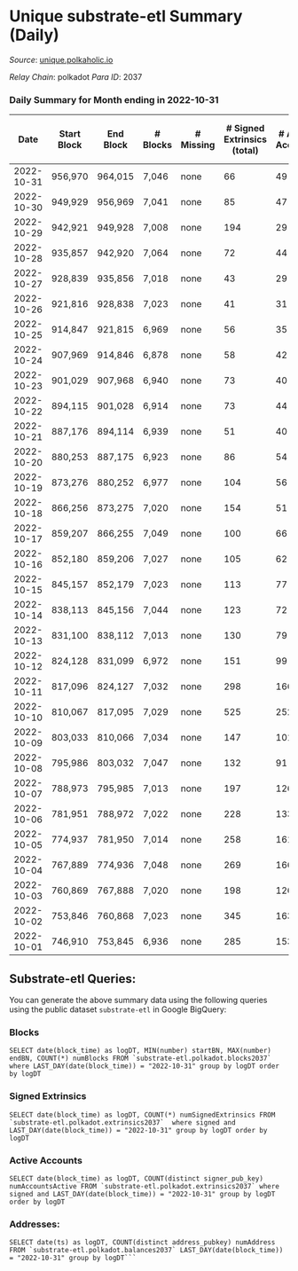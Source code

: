 # Unique substrate-etl Summary (Daily)

_Source_: [unique.polkaholic.io](https://unique.polkaholic.io)

*Relay Chain*: polkadot
*Para ID*: 2037



### Daily Summary for Month ending in 2022-10-31


| Date | Start Block | End Block | # Blocks | # Missing | # Signed Extrinsics (total) | # Active Accounts | # Addresses with Balances | # Events | # Transfers | # XCM Transfers In | # XCM Transfers Out |
| ---- | ----------- | --------- | -------- | --------- | --------------------------- | ----------------- | ------------------------- | -------- | ----------- | ------------------ | ------------------- |
| 2022-10-31 | 956,970 | 964,015 | 7,046 | none  | 66 | 49 | 15,593 | 15,421 | 37  |   |   |
| 2022-10-30 | 949,929 | 956,969 | 7,041 | none  | 85 | 47 | 15,587 | 15,500 | 62  |   |   |
| 2022-10-29 | 942,921 | 949,928 | 7,008 | none  | 194 | 29 | 15,584 | 15,987 | 179  |   |   |
| 2022-10-28 | 935,857 | 942,920 | 7,064 | none  | 72 | 44 |  | 15,598 | 35  |   |   |
| 2022-10-27 | 928,839 | 935,856 | 7,018 | none  | 43 | 29 | 15,555 | 15,384 | 22  |   |   |
| 2022-10-26 | 921,816 | 928,838 | 7,023 | none  | 41 | 31 | 15,527 | 15,291 | 25  |   |   |
| 2022-10-25 | 914,847 | 921,815 | 6,969 | none  | 56 | 35 | 15,522 | 15,258 | 27  |   |   |
| 2022-10-24 | 907,969 | 914,846 | 6,878 | none  | 58 | 42 | 15,507 | 15,069 | 36  |   |   |
| 2022-10-23 | 901,029 | 907,968 | 6,940 | none  | 73 | 40 | 15,492 | 15,243 | 54  |   |   |
| 2022-10-22 | 894,115 | 901,028 | 6,914 | none  | 73 | 44 | 15,480 | 15,177 | 43  |   |   |
| 2022-10-21 | 887,176 | 894,114 | 6,939 | none  | 51 | 40 |  | 15,194 | 31  |   |   |
| 2022-10-20 | 880,253 | 887,175 | 6,923 | none  | 86 | 54 |  | 15,284 | 56  |   |   |
| 2022-10-19 | 873,276 | 880,252 | 6,977 | none  | 104 | 56 |  | 15,594 | 72  |   |   |
| 2022-10-18 | 866,256 | 873,275 | 7,020 | none  | 154 | 51 | 15,447 | 15,845 | 121  |   |   |
| 2022-10-17 | 859,207 | 866,255 | 7,049 | none  | 100 | 66 |  | 15,622 | 59  |   |   |
| 2022-10-16 | 852,180 | 859,206 | 7,027 | none  | 105 | 62 | 15,428 | 15,577 | 63  |   |   |
| 2022-10-15 | 845,157 | 852,179 | 7,023 | none  | 113 | 77 | 15,420 | 15,609 | 61  |   |   |
| 2022-10-14 | 838,113 | 845,156 | 7,044 | none  | 123 | 72 | 15,413 | 15,749 | 66  |   |   |
| 2022-10-13 | 831,100 | 838,112 | 7,013 | none  | 130 | 79 | 15,400 | 15,674 | 66  |   |   |
| 2022-10-12 | 824,128 | 831,099 | 6,972 | none  | 151 | 99 | 15,389 | 15,695 | 89  |   |   |
| 2022-10-11 | 817,096 | 824,127 | 7,032 | none  | 298 | 166 | 15,380 | 16,635 | 183  |   |   |
| 2022-10-10 | 810,067 | 817,095 | 7,029 | none  | 525 | 252 | 15,330 | 17,853 | 342  |   |   |
| 2022-10-09 | 803,033 | 810,066 | 7,034 | none  | 147 | 101 | 15,239 | 15,809 | 66  |   |   |
| 2022-10-08 | 795,986 | 803,032 | 7,047 | none  | 132 | 91 | 15,229 | 15,758 | 66  |   |   |
| 2022-10-07 | 788,973 | 795,985 | 7,013 | none  | 197 | 126 | 15,222 | 16,027 | 112  |   |   |
| 2022-10-06 | 781,951 | 788,972 | 7,022 | none  | 228 | 133 | 15,207 | 16,217 | 146  |   |   |
| 2022-10-05 | 774,937 | 781,950 | 7,014 | none  | 258 | 161 | 15,181 | 16,423 | 159  |   |   |
| 2022-10-04 | 767,889 | 774,936 | 7,048 | none  | 269 | 166 | 15,141 | 16,477 | 159  |   |   |
| 2022-10-03 | 760,869 | 767,888 | 7,020 | none  | 198 | 126 |  | 16,049 | 109  |   |   |
| 2022-10-02 | 753,846 | 760,868 | 7,023 | none  | 345 | 163 |  | 16,907 | 253  |   |   |
| 2022-10-01 | 746,910 | 753,845 | 6,936 | none  | 285 | 153 |  | 16,366 | 198  |   |   |

## Substrate-etl Queries:
You can generate the above summary data using the following queries using the public dataset `substrate-etl` in Google BigQuery:


### Blocks
```
SELECT date(block_time) as logDT, MIN(number) startBN, MAX(number) endBN, COUNT(*) numBlocks FROM `substrate-etl.polkadot.blocks2037`  where LAST_DAY(date(block_time)) = "2022-10-31" group by logDT order by logDT
```


### Signed Extrinsics
```
SELECT date(block_time) as logDT, COUNT(*) numSignedExtrinsics FROM `substrate-etl.polkadot.extrinsics2037`  where signed and LAST_DAY(date(block_time)) = "2022-10-31" group by logDT order by logDT
```


### Active Accounts
```
SELECT date(block_time) as logDT, COUNT(distinct signer_pub_key) numAccountsActive FROM `substrate-etl.polkadot.extrinsics2037` where signed and LAST_DAY(date(block_time)) = "2022-10-31" group by logDT order by logDT
```


### Addresses:
```
SELECT date(ts) as logDT, COUNT(distinct address_pubkey) numAddress FROM `substrate-etl.polkadot.balances2037` LAST_DAY(date(block_time)) = "2022-10-31" group by logDT```

